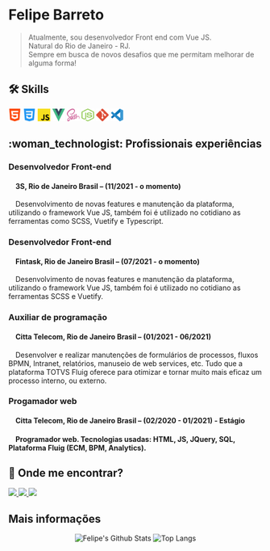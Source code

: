 <h1 align="left">Felipe Barreto</h1>
<blockquote>
  Atualmente, sou desenvolvedor Front end com Vue JS. <br />
  Natural do Rio de Janeiro - RJ. <br />
  Sempre em busca de novos desafios que me permitam melhorar de alguma forma!
</blockquote>

<h2> 🛠️ Skills </h2>
<p>
  <img src="assets/html.svg" width="25" height="25" /> 
  <img src="assets/css-3.svg" width="25" height="25" /> 
  <img src="assets/javascript.svg" width="25" height="25" /> 
  <img src="assets/vue.svg" width="25" height="25" />
  <img src="assets/sass.svg" width="25" height="25" /> 
  <img src="assets/node.svg" width="25" height="25" /> 
  <img src="assets/git.svg" width="25" height="25" /> 
  <img src="assets/vsc.svg" width="25" height="25" />
</p>

<h2>:woman_technologist: Profissionais experiências</h2>
  <h3>Desenvolvedor Front-end</h3>
  <h4>&emsp;3S, Rio de Janeiro Brasil – (11/2021 - o momento)</h4>
  <p>&emsp;Desenvolvimento de novas features e manutenção da plataforma, utilizando o framework Vue JS, também foi é utilizado no cotidiano as ferramentas como SCSS, Vuetify e Typescript.</p>
  
  <h3>Desenvolvedor Front-end</h3>
  <h4>&emsp;Fintask, Rio de Janeiro Brasil – (07/2021 - o momento)</h4>
  <p>&emsp;Desenvolvimento de novas features e manutenção da plataforma, utilizando o framework Vue JS, também foi é utilizado no cotidiano as ferramentas SCSS e Vuetify.</p>

  <h3>Auxiliar de programação</h3>
  <h4>&emsp;Citta Telecom, Rio de Janeiro Brasil – (01/2021 - 06/2021)</h4>
  <p>&emsp;Desenvolver e realizar manutenções de formulários de processos, fluxos BPMN, Intranet, relatórios, manuseio de web services, etc. Tudo que a plataforma TOTVS Fluig oferece para otimizar e tornar muito mais eficaz um processo interno, ou externo.</p>

  <h3>Progamador web</h3>
  <h4>&emsp;Citta Telecom, Rio de Janeiro Brasil – (02/2020 - 01/2021) - Estágio<h4>
  <p>&emsp;Programador web. Tecnologias usadas: HTML, JS, JQuery, SQL, Plataforma Fluig (ECM, BPM, Analytics).</p>


<h2>🧐 Onde me encontrar?</h2>
<div align="left"> 
  <a href="https://www.linkedin.com/in/barretof20/" alt="linkedin" target="_blank">
    <img width="100px" src="https://img.shields.io/badge/LinkedIn-%230077B5.svg?&style=flat-square&logo=linkedin&logoColor=white">
  </a>
  <a href="mailto:felipebarreto148@gmail.com" alt="gmail" target="_blank">
    <img width="80px" src="https://img.shields.io/badge/Gmail-D14836?style=for-the-badge&logo=gmail&logoColor=white" />
  </a>
  <a href="https://github.com/felipebarreto148" alt="github" target="_blank">
    <img width="80px" src="https://img.shields.io/badge/GitHub-000000?&style=flat-square&logo=GitHub&logoColor=white">
  </a>
</div>

<h2>Mais informações</h2>
<div align="center">
  <img height="150" alt="Felipe's Github Stats" src="https://github-readme-stats.vercel.app/api?username=felipebarreto148&show_icons=true&theme=vue-dark"> 
  <img height="150" alt="Top Langs" src="https://github-readme-stats.vercel.app/api/top-langs/?username=felipebarreto148&layout=compact&hide=vim%20script&theme=vue-dark&langs_count=5">
</div>

<!--
**felipebarreto148/felipebarreto148** is a ✨ _special_ ✨ repository because its `README.md` (this file) appears on your GitHub profile.

Here are some ideas to get you started:

- 🔭 I’m currently working on ...
- 🌱 I’m currently learning ...
- 👯 I’m looking to collaborate on ...
- 🤔 I’m looking for help with ...
- 💬 Ask me about ...
- 📫 How to reach me: ...
- 😄 Pronouns: ...
- ⚡ Fun fact: ...
-->

